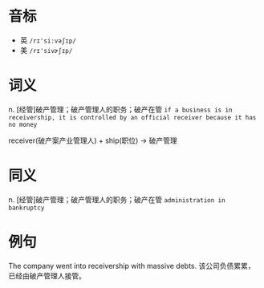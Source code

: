 # 音标

- 英 `/rɪ'siːvəʃɪp/`
- 美 `/rɪ'sivɚʃɪp/`

# 词义

n. [经管]破产管理；破产管理人的职务；破产在管
`if a business is in receivership, it is controlled by an official receiver because it has no money`



receiver(破产案产业管理人) + ship(职位) → 破产管理

# 同义

n. [经管]破产管理；破产管理人的职务；破产在管
`administration in bankruptcy`

# 例句

The company went into receivership with massive debts.
该公司负债累累，已经由破产管理人接管。


